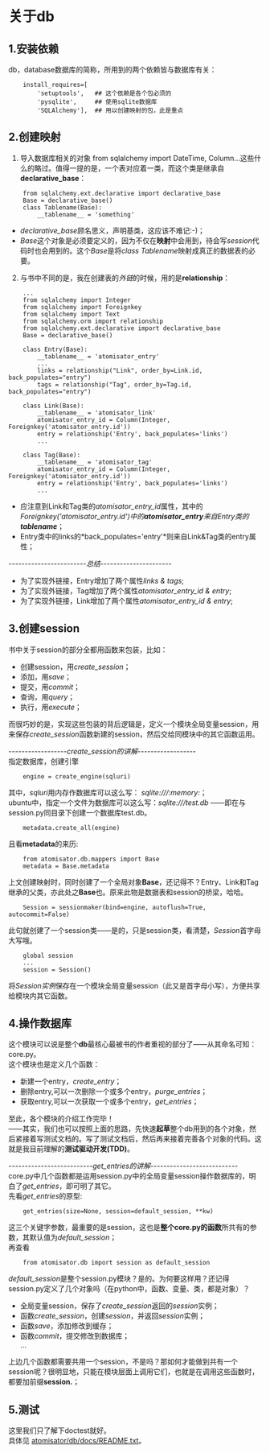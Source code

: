 #   关于db

##  1.安装依赖

db，database数据库的简称，所用到的两个依赖皆与数据库有关：
```
    install_requires=[
        'setuptools',   ## 这个依赖是各个包必须的
        'pysqlite',     ## 使用sqlite数据库
        'SQLAlchemy'],  ## 用以创建映射的包，此是重点
```
##  2.创建映射

1. 导入数据库相关的对象
from sqlalchemy import DateTime, Column...这些什么的略过。值得一提的是，一个表对应着一类，而这个类是继承自**declarative_base**：
```
    from sqlalchemy.ext.declarative import declarative_base
    Base = declarative_base()
    class Tablename(Base):
        __tablename__ = 'something'
```
- *declarative_base*顾名思义，声明基类，这应该不难记:-)；
- *Base*这个对象是必须要定义的，因为不仅在**映射**中会用到，待会写*session*代码时也会用到的。这个*Base*是将*class Tablename*映射成真正的数据表的必要。

2. 与书中不同的是，我在创建表的*外链*的时候，用的是**relationship**：
```
    ...
    from sqlalchemy import Integer
    from sqlalchemy import Foreignkey
    from sqlalchemy import Text
    from sqlalchemy.orm import relationship
    from sqlalchemy.ext.declarative import declarative_base
    Base = declarative_base()

    class Entry(Base):
        __tablename__ = 'atomisator_entry'
        ...
        links = relationship("Link", order_by=Link.id, back_populates="entry")
        tags = relationship("Tag", order_by=Tag.id, back_populates="entry")

    class Link(Base):
        __tablename__ = 'atomisator_link'
        atomisator_entry_id = Column(Integer, Foreignkey('atomisator_entry.id'))
        entry = relationship('Entry', back_populates='links')
        ...

    class Tag(Base):
        __tablename__ = 'atomisator_tag'
        atomisator_entry_id = Column(Integer, Foreignkey('atomisator_entry.id'))
        entry = relationship('Entry', back_populates='links')
        ...
```
- 应注意到Link和Tag类的*atomisator_entry_id*属性，其中的*Foreignkey('atomisator_entry.id')*中的**atomisator_entry**来自Entry类的*__tablename__*；
- Entry类中的links的*back_populates='entry'*则来自Link&Tag类的entry属性；  
  
*------------------------总结----------------------*  
- 为了实现外链接，Entry增加了两个属性*links & tags*;
- 为了实现外链接，Tag增加了两个属性*atomisator_entry_id & entry*;
- 为了实现外链接，Link增加了两个属性*atomisator_entry_id & entry*;

##  3.创建session

书中关于session的部分全都用函数来包装，比如：
- 创建session，用*create_session*；
- 添加，用*save*；
- 提交，用*commit*；
- 查询，用*query*；
- 执行，用*execute*；  
  
而很巧妙的是，实现这些包装的背后逻辑是，定义一个模块全局变量session，用来保存*create_session*函数新建的session，然后交给同模块中的其它函数运用。  
  
*------------------create_session的讲解------------------*  
指定数据库，创建引擎
```
    engine = create_engine(sqluri)
```
其中，*sqluri*用内存作数据库可以这么写： *sqlite:///:memory:*；  
ubuntu中，指定一个文件为数据库可以这么写：*sqlite:///test.db* ——即在与session.py同目录下创建一个数据库test.db。  
```
    metadata.create_all(engine)
```
且看**metadata**的来历:
```
    from atomisator.db.mappers import Base
    metadata = Base.metadata
```
上文创建映射时，同时创建了一个全局对象**Base**，还记得不？Entry、Link和Tag继承的父类，亦此处之**Base**也。原来此物是数据表和session的桥梁，哈哈。
```
    Session = sessionmaker(bind=engine, autoflush=True, autocommit=False)
```
此句就创建了一个session类——是的，只是session类，看清楚，*Session*首字母大写哦。
```
    global session
    ...
    session = Session()
```
将*Session实例*保存在一个模块全局变量session（此又是首字母小写），方便共享给模块内其它函数。  

##  4.操作数据库

这个模块可以说是整个**db**最核心最被书的作者重视的部分了——从其命名可知：core.py。  
这个模块也是定义几个函数：  
- 新建一个entry，*create_entry*；
- 删除entry,可以一次删除一个或多个entry，*purge_entries*；
- 获取entry,可以一次获取一个或多个entry，*get_entries*；  

至此，各个模块的介绍工作完毕！  
——其实，我们也可以按照上面的思路，先快速**起草**整个db用到的各个对象，然后紧接着写测试文档的。写了测试文档后，然后再来接着完善各个对象的代码。这就是我目前理解的**测试驱动开发(TDD)**。  

*--------------------------get_entries的讲解---------------------------*  
core.py中几个函数都是运用session.py中的全局变量session操作数据库的，明白了*get_entries*，即可明了其它。  
先看*get_entries*的原型:  
```
    get_entries(size=None, session=default_session, **kw)
```
这三个关键字参数，最重要的是session，这也是**整个core.py的函数**所共有的参数，其默认值为*default_session*；  
再查看  
```
    from atomisator.db import session as default_session
```
*default_session*是整个session.py模块？是的。为何要这样用？还记得session.py定义了几个对象吗（在python中，函数、变量、类，都是对象）？
- 全局变量session，保存了*create_session*返回的*session*实例；
- 函数*create_session*，创建*session*，并返回*session*实例；
- 函数*save*，添加修改到缓存；
- 函数*commit*，提交修改到数据库；  
...

上边几个函数都需要共用一个session，不是吗？那如何才能做到共有一个session呢？很明显地，只能在模块层面上调用它们，也就是在调用这些函数时，都要加前缀**session.**；  

##  5.测试

这里我们只了解下doctest就好。  
具体见 [atomisator/db/docs/README.txt](https://github.com/Maidi1990/my_atomisator/blob/db/atomisator.db/atomisator/db/docs/READMED.txt)。
